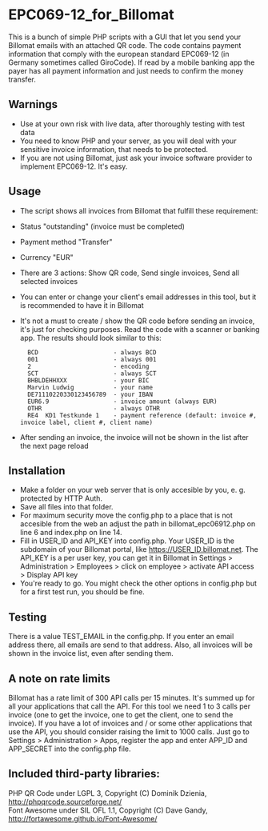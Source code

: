 # EPC069-12_for_Billomat

This is a bunch of simple PHP scripts with a GUI that let you send your Billomat emails with an attached QR code. The code contains payment information that comply with the european standard EPC069-12 (in Germany sometimes called GiroCode). If read by a mobile banking app the payer has all payment information and just needs to confirm the money transfer.

## Warnings 

* Use at your own risk with live data, after thoroughly testing with test data
* You need to know PHP and your server, as you will deal with your sensitive invoice information, that needs to be protected.
* If you are not using Billomat, just ask your invoice software provider to implement EPC069-12. It's easy.

## Usage

* The script shows all invoices from Billomat that fulfill these requirement: 
 * Status "outstanding" (invoice must be completed)
 * Payment method "Transfer"
 * Currency "EUR"
* There are 3 actions: Show QR code, Send single invoices, Send all selected invoices
* You can enter or change your client's email addresses in this tool, but it is recommended to have it in Billomat
* It's not a must to create / show the QR code before sending an invoice, it's just for checking purposes. Read the code with a scanner or banking app. The results should look similar to this:
 
        BCD                     - always BCD
        001                     - always 001
        2                       - encoding 
        SCT                     - always SCT
        BHBLDEHHXXX             - your BIC  
        Marvin Ludwig           - your name
        DE71110220330123456789  - your IBAN
        EUR6.9                  - invoice amount (always EUR)
        OTHR                    - always OTHR
        RE4  KD1 Testkunde 1    - payment reference (default: invoice #, invoice label, client #, client name)
* After sending an invoice, the invoice will not be shown in the list after the next page reload

## Installation

* Make a folder on your web server that is only accesible by you, e. g. protected by HTTP Auth.
* Save all files into that folder.
* For maximum security move the config.php to a place that is not accesible from the web an adjust the path in billomat_epc06912.php on line 6 and index.php on line 14.
* Fill in USER_ID and API_KEY into config.php. Your USER_ID is the subdomain of your Billomat portal, like https://USER_ID.billomat.net. The API_KEY is a per user key, you can get it in Billomat in Settings > 
Administration > Employees > click on employee > activate API access > Display API key
* You're ready to go. You might check the other options in config.php but for a first test run, you should be fine.

## Testing

There is a value TEST_EMAIL in the config.php. If you enter an email address there, all emails are send to that address. Also, all invoices will be shown in the invoice list, even after sending them.

## A note on rate limits

Billomat has a rate limit of 300 API calls per 15 minutes. It's summed up for all your applications that call the API. For this tool we need 1 to 3 calls per invoice (one to get the invoice, one to get the client, one to send the invoice). If you have a lot of invoices and / or some other applications that use the API, you should consider raising the limit to 1000 calls. Just go to Settings > Administration > Apps, register the app and enter APP_ID and APP_SECRET into the config.php file.

## Included third-party libraries:
PHP QR Code under LGPL 3, Copyright (C) Dominik Dzienia, http://phpqrcode.sourceforge.net/  
Font Awesome under SIL OFL 1.1,  Copyright (C) Dave Gandy, http://fortawesome.github.io/Font-Awesome/
